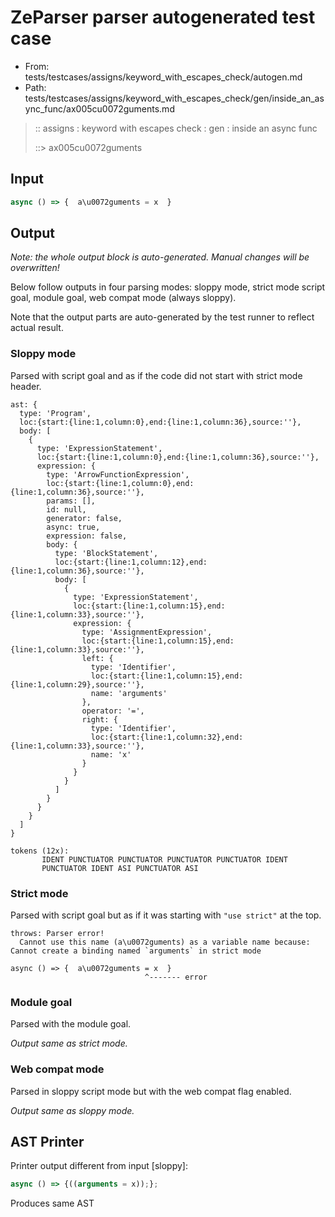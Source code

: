 # ZeParser parser autogenerated test case

- From: tests/testcases/assigns/keyword_with_escapes_check/autogen.md
- Path: tests/testcases/assigns/keyword_with_escapes_check/gen/inside_an_async_func/ax005cu0072guments.md

> :: assigns : keyword with escapes check : gen : inside an async func
>
> ::> ax005cu0072guments

## Input


`````js
async () => {  a\u0072guments = x  }
`````

## Output

_Note: the whole output block is auto-generated. Manual changes will be overwritten!_

Below follow outputs in four parsing modes: sloppy mode, strict mode script goal, module goal, web compat mode (always sloppy).

Note that the output parts are auto-generated by the test runner to reflect actual result.

### Sloppy mode

Parsed with script goal and as if the code did not start with strict mode header.

`````
ast: {
  type: 'Program',
  loc:{start:{line:1,column:0},end:{line:1,column:36},source:''},
  body: [
    {
      type: 'ExpressionStatement',
      loc:{start:{line:1,column:0},end:{line:1,column:36},source:''},
      expression: {
        type: 'ArrowFunctionExpression',
        loc:{start:{line:1,column:0},end:{line:1,column:36},source:''},
        params: [],
        id: null,
        generator: false,
        async: true,
        expression: false,
        body: {
          type: 'BlockStatement',
          loc:{start:{line:1,column:12},end:{line:1,column:36},source:''},
          body: [
            {
              type: 'ExpressionStatement',
              loc:{start:{line:1,column:15},end:{line:1,column:33},source:''},
              expression: {
                type: 'AssignmentExpression',
                loc:{start:{line:1,column:15},end:{line:1,column:33},source:''},
                left: {
                  type: 'Identifier',
                  loc:{start:{line:1,column:15},end:{line:1,column:29},source:''},
                  name: 'arguments'
                },
                operator: '=',
                right: {
                  type: 'Identifier',
                  loc:{start:{line:1,column:32},end:{line:1,column:33},source:''},
                  name: 'x'
                }
              }
            }
          ]
        }
      }
    }
  ]
}

tokens (12x):
       IDENT PUNCTUATOR PUNCTUATOR PUNCTUATOR PUNCTUATOR IDENT
       PUNCTUATOR IDENT ASI PUNCTUATOR ASI
`````

### Strict mode

Parsed with script goal but as if it was starting with `"use strict"` at the top.

`````
throws: Parser error!
  Cannot use this name (a\u0072guments) as a variable name because: Cannot create a binding named `arguments` in strict mode

async () => {  a\u0072guments = x  }
                              ^------- error
`````


### Module goal

Parsed with the module goal.

_Output same as strict mode._

### Web compat mode

Parsed in sloppy script mode but with the web compat flag enabled.

_Output same as sloppy mode._

## AST Printer

Printer output different from input [sloppy]:

````js
async () => {((arguments = x));};
````

Produces same AST
